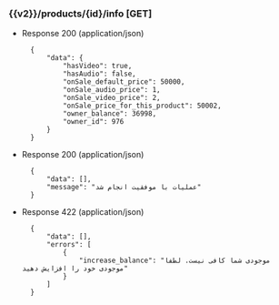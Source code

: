 ### {{v2}}/products/{id}/info [GET]


+ Response 200 (application/json)

        {
            "data": {
                "hasVideo": true,
                "hasAudio": false,
                "onSale_default_price": 50000,
                "onSale_audio_price": 1,
                "onSale_video_price": 2,
                "onSale_price_for_this_product": 50002,
                "owner_balance": 36998,
                "owner_id": 976
            }
        }

+ Response 200 (application/json)

        {
            "data": [],
            "message": "عملیات با موفقیت انجام شد"
        }

+ Response 422 (application/json)

        {
            "data": [],
            "errors": [
                {
                    "increase_balance": "موجودی شما کافی نیست. لطفا موجودی خود را افزایش دهید"
                }
            ]
        }






